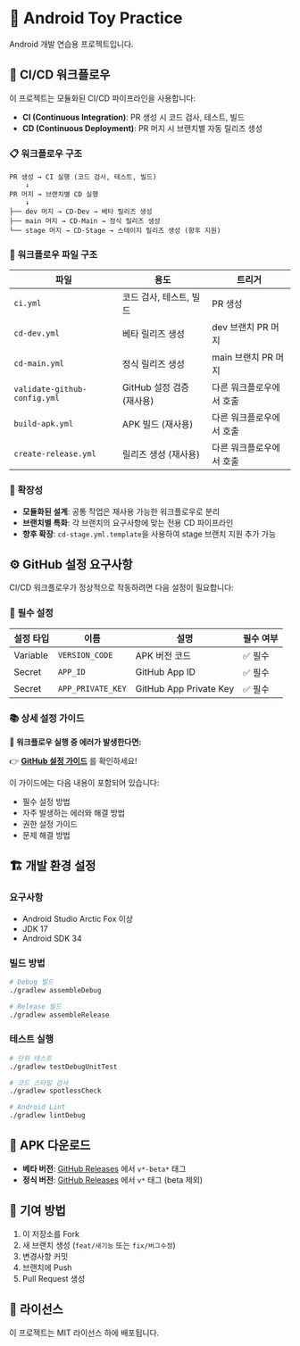 # 🤖 Android Toy Practice

Android 개발 연습용 프로젝트입니다.

## 🚀 **CI/CD 워크플로우**

이 프로젝트는 모듈화된 CI/CD 파이프라인을 사용합니다:

- **CI (Continuous Integration)**: PR 생성 시 코드 검사, 테스트, 빌드
- **CD (Continuous Deployment)**: PR 머지 시 브랜치별 자동 릴리즈 생성

### 📋 **워크플로우 구조**

```
PR 생성 → CI 실행 (코드 검사, 테스트, 빌드)
    ↓
PR 머지 → 브랜치별 CD 실행
    ↓
├── dev 머지 → CD-Dev → 베타 릴리즈 생성
├── main 머지 → CD-Main → 정식 릴리즈 생성
└── stage 머지 → CD-Stage → 스테이지 릴리즈 생성 (향후 지원)
```

### 🔧 **워크플로우 파일 구조**

| 파일 | 용도 | 트리거 |
|------|------|--------|
| `ci.yml` | 코드 검사, 테스트, 빌드 | PR 생성 |
| `cd-dev.yml` | 베타 릴리즈 생성 | dev 브랜치 PR 머지 |
| `cd-main.yml` | 정식 릴리즈 생성 | main 브랜치 PR 머지 |
| `validate-github-config.yml` | GitHub 설정 검증 (재사용) | 다른 워크플로우에서 호출 |
| `build-apk.yml` | APK 빌드 (재사용) | 다른 워크플로우에서 호출 |
| `create-release.yml` | 릴리즈 생성 (재사용) | 다른 워크플로우에서 호출 |

### 🎯 **확장성**

- **모듈화된 설계**: 공통 작업은 재사용 가능한 워크플로우로 분리
- **브랜치별 특화**: 각 브랜치의 요구사항에 맞는 전용 CD 파이프라인
- **향후 확장**: `cd-stage.yml.template`을 사용하여 stage 브랜치 지원 추가 가능

## ⚙️ **GitHub 설정 요구사항**

CI/CD 워크플로우가 정상적으로 작동하려면 다음 설정이 필요합니다:

### 🔧 **필수 설정**

| 설정 타입 | 이름 | 설명 | 필수 여부 |
|-----------|------|------|-----------|
| Variable | `VERSION_CODE` | APK 버전 코드 | ✅ 필수 |
| Secret | `APP_ID` | GitHub App ID | ✅ 필수 |
| Secret | `APP_PRIVATE_KEY` | GitHub App Private Key | ✅ 필수 |

### 📚 **상세 설정 가이드**

**🚨 워크플로우 실행 중 에러가 발생한다면:**

👉 **[GitHub 설정 가이드](docs/GITHUB_SETUP_GUIDE.md)** 를 확인하세요!

이 가이드에는 다음 내용이 포함되어 있습니다:
- 필수 설정 방법
- 자주 발생하는 에러와 해결 방법
- 권한 설정 가이드
- 문제 해결 방법

## 🏗️ **개발 환경 설정**

### 요구사항
- Android Studio Arctic Fox 이상
- JDK 17
- Android SDK 34

### 빌드 방법
```bash
# Debug 빌드
./gradlew assembleDebug

# Release 빌드
./gradlew assembleRelease
```

### 테스트 실행
```bash
# 단위 테스트
./gradlew testDebugUnitTest

# 코드 스타일 검사
./gradlew spotlessCheck

# Android Lint
./gradlew lintDebug
```

## 📱 **APK 다운로드**

- **베타 버전**: [GitHub Releases](../../releases) 에서 `v*-beta*` 태그
- **정식 버전**: [GitHub Releases](../../releases) 에서 `v*` 태그 (beta 제외)

## 🤝 **기여 방법**

1. 이 저장소를 Fork
2. 새 브랜치 생성 (`feat/새기능` 또는 `fix/버그수정`)
3. 변경사항 커밋
4. 브랜치에 Push
5. Pull Request 생성

## 📄 **라이선스**

이 프로젝트는 MIT 라이선스 하에 배포됩니다. 